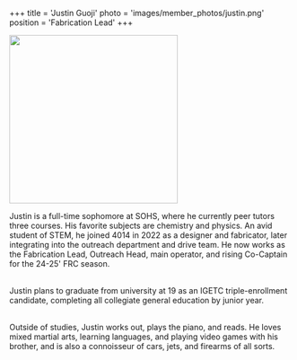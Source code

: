 +++
title = 'Justin Guoji'
photo = 'images/member_photos/justin.png'
position = 'Fabrication Lead'
+++

<img src="https://github.com/Pixelators4014/Pixelators4014.github.io/blob/62769c7029300e195749c896e8a751a3e904ea03/assets/images/member_photos/justin.png" width="300"/>

Justin is a full-time sophomore at SOHS, where he currently peer tutors three courses. His favorite subjects are chemistry and physics. An avid student of STEM, he joined 4014 in 2022 as a designer and fabricator, later integrating into the outreach department and drive team. He now works as the Fabrication Lead, Outreach Head, main operator, and rising Co-Captain for the 24-25' FRC season.  <br><br>

Justin plans to graduate from university at 19 as an IGETC triple-enrollment candidate, completing all collegiate general education by junior year.  <br><br>

Outside of studies, Justin works out, plays the piano, and reads. He loves mixed martial arts, learning languages, and playing video games with his brother, and is also a connoisseur of cars, jets, and firearms of all sorts.
